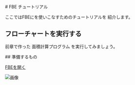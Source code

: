 <Section>
# FBE チュートリアル

ここではFBEにを使いこなすためのチュートリアルを
紹介します。

## フローチャートを実行する

前章で作った 面積計算プログラム を実行してみましょう。

</Section>

<Section>
## 準備するもの


[FBEを開く](https://fbe.vercel.app/)


![画像](ss_04)

</Section>



